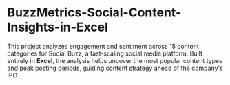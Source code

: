 # BuzzMetrics-Social-Content-Insights-in-Excel
This project analyzes engagement and sentiment across 15 content categories for Social Buzz, a fast-scaling social media platform. Built entirely in **Excel**, the analysis helps uncover the most popular content types and peak posting periods, guiding content strategy ahead of the company's IPO.
